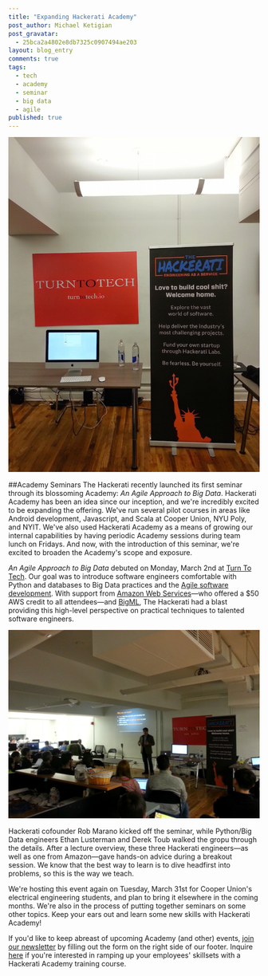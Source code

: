 ```yaml
---
title: "Expanding Hackerati Academy"
post_author: Michael Ketigian
post_gravatar: 
  - 25bca2a4802e8db7325c0907494ae203
layout: blog_entry
comments: true
tags: 
  - tech
  - academy
  - seminar
  - big data
  - agile
published: true
---
```


![Academy Seminar](/blog/assets/img/academyseminar.jpg)

##Academy Seminars
The Hackerati recently launched its first seminar through its blossoming Academy: *An Agile Approach to Big Data*. Hackerati Academy has been an idea since our inception, and we're incredibly excited to be expanding the offering. We've run several pilot courses in areas like Android development, Javascript, and Scala at Cooper Union, NYU Poly, and NYIT. We've also used Hackerati Academy as a means of growing our internal capabilities by having periodic Academy sessions during team lunch on Fridays. And now, with the introduction of this seminar, we're excited to broaden the Academy's scope and exposure.

*An Agile Approach to Big Data* debuted on Monday, March 2nd at [Turn To Tech](http://turntotech.io/). Our goal was to introduce software engineers comfortable with Python and databases to Big Data practices and the [Agile software development](http://agilemanifesto.org/). With support from [Amazon Web Services](http://aws.amazon.com/)—who offered a $50 AWS credit to all attendees—and [BigML](bigml.com), The Hackerati had a blast providing this high-level perspective on practical techniques to talented software engineers.

![Rob](/blog/assets/img/rob.jpg)

Hackerati cofounder Rob Marano kicked off the seminar, while Python/Big Data engineers Ethan Lusterman and Derek Toub walked the gropu through the details. After a lecture overview, these three Hackerati engineers—as well as one from Amazon—gave hands-on advice during a breakout session. We know that the best way to learn is to dive headfirst into problems, so this is the way we teach.

We're hosting this event again on Tuesday, March 31st for Cooper Union's electrical engineering students, and plan to bring it elsewhere in the coming months. We're also in the process of putting together seminars on some other topics. Keep your ears out and learn some new skills with Hackerati Academy!

If you'd like to keep abreast of upcoming Academy (and other) events, [join our newsletter](thehackerati.com) by filling out the form on the right side of our footer. Inquire [here](http://www.thehackerati.com/contact/) if you're interested in ramping up your employees' skillsets with a Hackerati Academy training course.